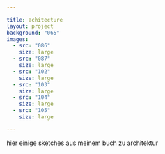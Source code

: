 ```yaml
---

title: achitecture
layout: project
background: "065"
images:
  - src: "086"
    size: large
  - src: "087"
    size: large
  - src: "102"
    size: large
  - src: "103"
    size: large
  - src: "104"
    size: large
  - src: "105"
    size: large

---
```


hier einige sketches aus meinem buch zu architektur